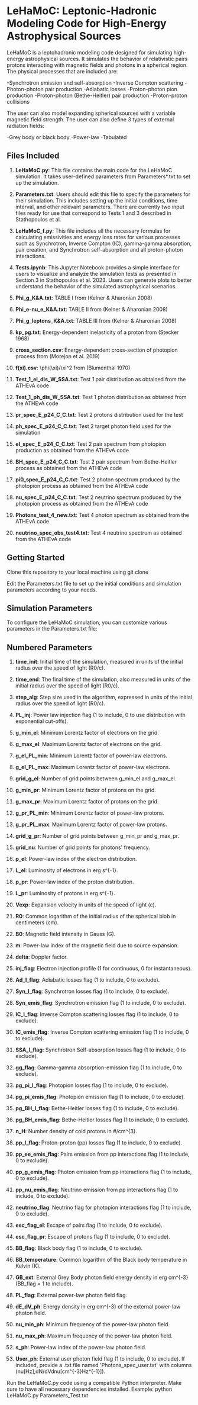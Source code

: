 # LeHaMoC: Leptonic-Hadronic Modeling Code for High-Energy Astrophysical Sources

LeHaMoC is a leptohadronic modeling code designed for simulating high-energy astrophysical sources. It simulates the behavior of relativistic pairs protons interacting with magnetic fields and photons in a spherical region. The physical processes that are included are:

-Synchrotron emission and self-absorption
-Inverse Compton scattering
-Photon-photon pair production
-Adiabatic losses
-Proton-photon pion production 
-Proton-photon (Bethe-Heitler) pair production 
-Proton-proton collisions 

The user can also model expanding spherical sources with a variable magnetic field strength. The user can also define 3 types of external radiation fields:

-Grey body or black body
-Power-law
-Tabulated

## Files Included
1. **LeHaMoC.py**: This file contains the main code for the LeHaMoC simulation. It takes user-defined parameters from Parameters*.txt to set up the simulation.

2. **Parameters.txt**: Users should edit this file to specify the parameters for their simulation. This includes setting up the initial conditions, time interval, and other relevant parameters. There are currently two input files ready for use that correspond to Tests 1 and 3 described in Stathopoulos et al.

3. **LeHaMoC_f.py**: This file includes all the necessary formulas for calculating emissivities and energy loss rates for various processes such as Synchrotron, Inverse Compton (IC), gamma-gamma absorption, pair creation, and Synchrotron self-absorption and all proton-photon interactions.

4. **Tests.ipynb**: This Jupyter Notebook provides a simple interface for users to visualize and analyze the simulation tests as presented in Section 3  in Stathopoulos et al. 2023. Users can generate plots to better understand the behavior of the simulated astrophysical scenarios.

5. **Phi_g_K&A.txt**: TABLE I from (Kelner & Aharonian 2008)

6. **Phi_e-nu_e_K&A.txt**: TABLE II from (Kelner & Aharonian 2008)

7. **Phi_g_leptons_K&A.txt**: TABLE III from (Kelner & Aharonian 2008)

8. **kp_pg.txt**: Energy-dependent inelasticity of a proton from (Stecker 1968)

9. **cross_section.csv**: Energy-dependent cross-section of photopion process from (Morejon et al. 2019)

10. **f(xi).csv**: \phi(\xi)/\xi^2 from (Blumenthal 1970)

11. **Test_1_el_dis_W_SSA.txt**: Test 1 pair distribution as obtained from the ATHEνΑ code 

12. **Test_1_ph_dis_W_SSA.txt**: Test 1 photon distribution as obtained from the ATHEνΑ code  

13. **pr_spec_E_p24_C_C.txt**: Test 2 protons distribution used for the test

14. **ph_spec_E_p24_C_C.txt**: Test 2 target photon field used for the simulation  

15. **el_spec_E_p24_C_C.txt**: Test 2 pair spectrum from photopion production as obtained from the ATHEνΑ code  

16. **BH_spec_E_p24_C_C.txt**: Test 2 pair spectrum from Bethe-Heitler process as obtained from the ATHEνΑ code

17. **pi0_spec_E_p24_C_C.txt**: Test 2 photon spectrum produced by the photopion process as obtained from the ATHEνΑ code

18. **nu_spec_E_p24_C_C.txt**: Test 2 neutrino spectrum produced by the photopion process as obtained from the ATHEνΑ code

19. **Photons_test_4_new.txt**: Test 4 photon spectrum as obtained from the ATHEνΑ code 

20. **neutrino_spec_obs_test4.txt**: Test 4 neutrino spectrum as obtained from the ATHEνΑ code  

## Getting Started
Clone this repository to your local machine using git clone <repository-url>

Edit the Parameters.txt file to set up the initial conditions and simulation parameters according to your needs.

## Simulation Parameters
To configure the LeHaMoC simulation, you can customize various parameters in the Parameters.txt file:

## Numbered Parameters

1. **time_init**: Initial time of the simulation, measured in units of the initial radius over the speed of light (R0/c).

2. **time_end**: The final time of the simulation, also measured in units of the initial radius over the speed of light (R0/c).

3. **step_alg**: Step size used in the algorithm, expressed in units of the initial radius over the speed of light (R0/c).

4. **PL_inj**: Power law injection flag (1 to include, 0 to use distribution with exponential cut-offs).

5. **g_min_el**: Minimum Lorentz factor of electrons on the grid.

6. **g_max_el**: Maximum Lorentz factor of electrons on the grid.

7. **g_el_PL_min**: Minimum Lorentz factor of power-law electrons.

8. **g_el_PL_max**: Maximum Lorentz factor of power-law electrons.

9. **grid_g_el**: Number of grid points between g_min_el and g_max_el.

10. **g_min_pr**: Minimum Lorentz factor of protons on the grid.

11. **g_max_pr**: Maximum Lorentz factor of protons on the grid.

12. **g_pr_PL_min**: Minimum Lorentz factor of power-law protons.

13. **g_pr_PL_max**: Maximum Lorentz factor of power-law protons.

14. **grid_g_pr**: Number of grid points between g_min_pr and g_max_pr.

15. **grid_nu**: Number of grid points for photons' frequency.

16. **p_el**: Power-law index of the electron distribution.

17. **L_el**: Luminosity of electrons in erg s^{-1}.

18. **p_pr**: Power-law index of the proton distribution.

19. **L_pr**: Luminosity of protons in erg s^{-1}.

20. **Vexp**: Expansion velocity in units of the speed of light (c).

21. **R0**: Common logarithm of the initial radius of the spherical blob in centimeters (cm).

22. **B0**: Magnetic field intensity in Gauss (G).

23. **m**: Power-law index of the magnetic field due to source expansion.

24. **delta**: Doppler factor.

25. **inj_flag**: Electron injection profile (1 for continuous, 0 for instantaneous).

26. **Ad_l_flag**: Adiabatic losses flag (1 to include, 0 to exclude).

27. **Syn_l_flag**: Synchrotron losses flag (1 to include, 0 to exclude).

28. **Syn_emis_flag**: Synchrotron emission flag (1 to include, 0 to exclude).

29. **IC_l_flag**: Inverse Compton scattering losses flag (1 to include, 0 to exclude).

30. **IC_emis_flag**: Inverse Compton scattering emission flag (1 to include, 0 to exclude).

31. **SSA_l_flag**: Synchrotron Self-absorption losses flag (1 to include, 0 to exclude).

32. **gg_flag**: Gamma-gamma absorption-emission flag (1 to include, 0 to exclude).

33. **pg_pi_l_flag**: Photopion losses flag (1 to include, 0 to exclude).

34. **pg_pi_emis_flag**: Photopion emission flag (1 to include, 0 to exclude).

35. **pg_BH_l_flag**: Bethe-Heitler losses flag (1 to include, 0 to exclude).

36. **pg_BH_emis_flag**: Bethe-Heitler losses flag (1 to include, 0 to exclude).

37. **n_H**: Number density of cold protons in #/cm^{3}.

38. **pp_l_flag**: Proton-proton (pp) losses flag (1 to include, 0 to exclude).

39. **pp_ee_emis_flag**: Pairs emission from pp interactions flag (1 to include, 0 to exclude).

40. **pp_g_emis_flag**: Photon emission from pp interactions flag (1 to include, 0 to exclude).

41. **pp_nu_emis_flag**: Neutrino emission from pp interactions flag (1 to include, 0 to exclude).

42. **neutrino_flag**: Neutrino flag for photopion interactions flag (1 to include, 0 to exclude).

43. **esc_flag_el**: Escape of pairs flag (1 to include, 0 to exclude).

44. **esc_flag_pr**: Escape of protons flag (1 to include, 0 to exclude).

45. **BB_flag**: Black body flag (1 to include, 0 to exclude).

46. **BB_temperature**: Common logarithm of the Black body temperature in Kelvin (K).

47. **GB_ext**: External Grey Body photon field energy density in erg cm^{-3} (BB_flag = 1 to include).

48. **PL_flag**: External power-law photon field flag.

49. **dE_dV_ph**: Energy density in erg cm^{-3} of the external power-law photon field.

50. **nu_min_ph**: Minimum frequency of the power-law photon field.

51. **nu_max_ph**: Maximum frequency of the power-law photon field.

52. **s_ph**: Power-law index of the power-law photon field.

53. **User_ph**: External user photon field flag (1 to include, 0 to exclude). If included, provide a .txt file named 'Photons_spec_user.txt' with columns (nu[Hz],dN/dVdnu[cm^{-3}Hz^{-1}]).

Run the LeHaMoC.py code using a compatible Python interpreter. Make sure to have all necessary dependencies installed. Example:
python LeHaMoC.py Parameters_Test.txt
